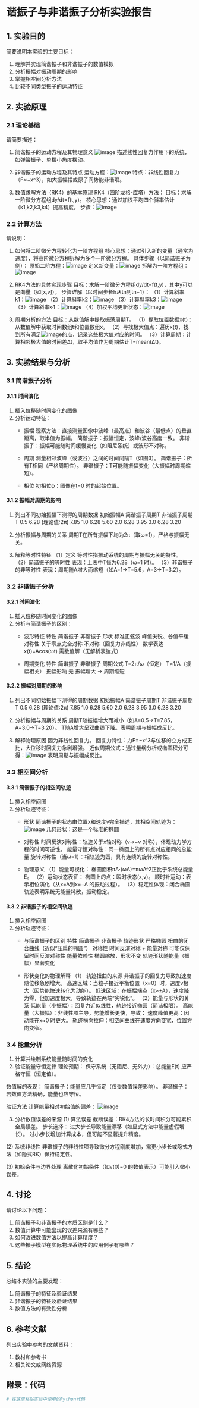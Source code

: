 # 谐振子与非谐振子分析实验报告

## 1. 实验目的

简要说明本实验的主要目标：
1. 理解并实现简谐振子和非谐振子的数值模拟
2. 分析振幅对振动周期的影响
3. 掌握相空间分析方法
4. 比较不同类型振子的运动特征

## 2. 实验原理

### 2.1 理论基础

请简要描述：
1. 简谐振子的运动方程及其物理意义
![image](https://github.com/user-attachments/assets/7c846efb-632d-4532-8e6d-46a6debda5cc)
描述线性回复力作用下的系统，如弹簧振子、单摆小角度摆动。

2. 非谐振子的运动方程及其特点
运动方程：![image](https://github.com/user-attachments/assets/a254ad36-cb02-4765-9f9b-4d5099969fdd)
特点：非线性回复力（F∝−x^3），如大振幅摆或原子间势能非谐项。

3. 数值求解方法（RK4）的基本原理
RK4（四阶龙格-库塔）方法：
目标：求解一阶微分方程组dy/dt=f(t,y)。
核心思想：通过加权平均四个斜率估计（k1,k2,k3,k4）提高精度。
步骤：![image](https://github.com/user-attachments/assets/87cf2c46-ad32-4d86-ad37-e7fd44ec5360)

### 2.2 计算方法

请说明：
1. 如何将二阶微分方程转化为一阶方程组
核心思想：通过引入新的变量（通常为速度），将高阶微分方程拆解为多个一阶微分方程。
具体步骤（以简谐振子为例）：
原始二阶方程：![image](https://github.com/user-attachments/assets/d159eb6e-dd36-4bd0-8236-110cd7ca2832)
定义新变量：![image](https://github.com/user-attachments/assets/9de3677b-c166-42de-a806-dd88b4559cad)
拆解为一阶方程组：![image](https://github.com/user-attachments/assets/bb6685f5-8a1e-4e83-9732-75a6c6a4028b)

2. RK4方法的具体实现步骤
目标：求解一阶微分方程组dy/dt=f(t,y)，其中y可以是向量（如[x,v]）。
步骤详解（以时间步长h从tn到tn+1）：
（1）计算斜率k1：![image](https://github.com/user-attachments/assets/a70c8520-ba63-4b0a-ad0c-536b8fb132e5)
（2）计算斜率k2：![image](https://github.com/user-attachments/assets/c8d14bda-ac9c-4868-a9a6-4ed214111b49)
（3）计算斜率k3：![image](https://github.com/user-attachments/assets/6e11762c-09bc-44a6-ac0f-f620cc07dd7e)
（3）计算斜率k4：![image](https://github.com/user-attachments/assets/ac3c3213-5586-48f6-96d6-ce2bf2a3a90f)
（4）加权平均更新状态：![image](https://github.com/user-attachments/assets/59761992-a55e-4f83-a341-613a6c43372a)

3. 周期分析的方法
目标：从数值解中提取振荡周期T。
（1）提取位置数据x(t)：从数值解中获取时间数组t和位置数组x。
（2）寻找极大值点：遍历x(t)，找到所有满足![image](https://github.com/user-attachments/assets/98077642-09b9-4a45-ae94-738ee7b55262)的点，记录这些极大值对应的时间。
（3）计算周期：计算相邻极大值的时间差Δt，取平均值作为周期估计T=mean(Δt)。

## 3. 实验结果与分析

### 3.1 简谐振子分析

#### 3.1.1 时间演化

1. 插入位移随时间变化的图像
2. 分析运动特征：
   - 振幅
   观察方法：直接测量图像中波峰（最高点）和波谷（最低点）的垂直距离，取半值为振幅。
   简谐振子：振幅恒定，波峰/波谷高度一致。
   非谐振子：振幅可能随时间缓慢变化（如阻尼系统）或波形不对称。

   - 周期
   测量相邻波峰（或波谷）之间的时间间隔T（如图3）。
   简谐振子：所有T相同（严格周期性）。
   非谐振子：T可能随振幅变化（大振幅时周期缩短）。

   - 相位
   初相位ϕ：图像在t=0 时的起始位置。

#### 3.1.2 振幅对周期的影响

1. 列出不同初始振幅下测得的周期数据
初始振幅A	       简谐振子周期T	       非谐振子周期T
0.5	          6.28 (理论值:2π)	     7.85
1.0	          6.28	                 5.60
2.0	          6.28                  3.95
3.0	          6.28	                 3.20

2. 分析振幅与周期的关系
周期T在所有振幅下均为2π（取ω=1），严格与振幅无关。

3. 解释等时性特征
（1）定义
等时性指振动系统的周期与振幅无关的特性。
（2）简谐振子的等时性
表现：上表中T恒为6.28（ω=1 时）。
（3）非谐振子的非等时性
表现：周期随A增大而缩短（如A=1→T=5.6，A=3→T=3.2）。

### 3.2 非谐振子分析

#### 3.2.1 时间演化

1. 插入位移随时间变化的图像
2. 分析与简谐振子的区别：
   - 波形特征
   特性	           简谐振子	           非谐振子
   形状	           标准正弦波	           峰值尖锐、谷值平缓
   对称性	           关于零点完全对称	     不对称（回复力非线性）
   数学表达	         x(t)=Acos(ωt)	     需数值解（无解析表达式）

   - 周期变化
   特性	        简谐振子	        非谐振子
   周期公式	     T=2π/ω（恒定）     T∝1/A（振幅相关）
   振幅影响	     无	               振幅增大 → 周期缩短

#### 3.2.2 振幅对周期的影响

1. 列出不同初始振幅下测得的周期数据
初始振幅A	       简谐振子周期T	       非谐振子周期T
0.5	          6.28 (理论值:2π)	     7.85
1.0	          6.28	                 5.60
2.0	          6.28                  3.95
3.0	          6.28	                 3.20

2. 分析振幅与周期的关系
周期T随振幅增大而减小（如A=0.5→T=7.85，A=3.0→T=3.20）。
T随A增大呈双曲线下降。表明周期与振幅成反比。

3. 解释物理原因
因为非线性回复力。
回复力特性：力F=−x^3与位移的立方成正比，大位移时回复力急剧增强。
近似周期公式：通过量纲分析或椭圆积分可得：![image](https://github.com/user-attachments/assets/719409c6-d8b9-4bb9-a837-5d2eb334a0b5)
表明周期与振幅成反比。

### 3.3 相空间分析

#### 3.3.1 简谐振子的相空间轨迹

1. 插入相空间图
2. 分析轨迹特征：
   - 形状
   简谐振子的状态由位置x和速度v完全描述，其相空间轨迹为：
   ![image](https://github.com/user-attachments/assets/bc6f0a39-dba6-417b-adaa-d8fb8c07a617)
   几何形状：这是一个标准的椭圆

   - 对称性
   时间反演对称性：轨迹关于x轴对称（v→−v 对称），体现动力学方程的时间可逆性。
   能量守恒对称性：同一椭圆上的所有点对应相同的总能量 
   旋转对称性（当ω=1）：相轨迹为圆，具有连续的旋转对称性。

   - 物理意义
   （1）能量可视化：
   椭圆面积πA⋅(ωA)=πωA^2正比于系统总能量E。
   （2）运动状态表征：
   椭圆上的点：瞬时状态(x,v)。
   顺时针运动：表示相位演化（从x=A到x=−A 的振动过程）。
   （3）稳定性体现：闭合椭圆轨迹表明系统无能量耗散，振动稳定。

#### 3.3.2 非谐振子的相空间轨迹

1. 插入相空间图
2. 分析轨迹特征：
   - 与简谐振子的区别
   特性	           简谐振子	            非谐振子
   轨迹形状	        严格椭圆	            扭曲的闭合曲线（近似“压扁的椭圆”）
   对称性	           时间反演对称 + 能量对称	可能仅保留时间反演对称性
   能量依赖性	     椭圆缩放，形状不变	   轨迹形状随能量（振幅）显著变化

   - 形状变化的物理解释
   （1） 轨迹扭曲的来源
   非谐振子的回复力导致加速度随位移急剧增大。
   高速区域：当粒子接近平衡位置（x≈0）时，速度v极大（因势能快速转化为动能）。
   低速区域：在振幅端点（x≈±A），速度降为零，但加速度极大，导致轨迹在两端“尖锐化”。
   （2）能量与形状的关系
   低能量（小振幅）：回复力近似线性，轨迹接近椭圆（简谐极限）。
   高能量（大振幅）：非线性项主导，势能增长更快，导致：
   速度峰值更高：因动能在x≈0 时更大。
   轨迹横向拉伸：相空间曲线在速度方向变宽，位置方向变窄。

### 3.4 能量分析

1. 计算并绘制系统能量随时间的变化
2. 验证能量守恒定律
理论预期：
保守系统（无阻尼、无外力）：总能量E(t) 应严格守恒（恒定值）。

数值解的表现：
简谐振子：能量应几乎恒定（仅受数值误差影响）。
非谐振子：若数值方法精确，能量也应守恒。

验证方法
计算能量相对初始值的偏差：
![image](https://github.com/user-attachments/assets/2d9320b2-7c66-4514-8050-ccc2ad502a07)

3. 分析数值误差的来源
(1) 算法误差
截断误差：RK4方法的长时间积分可能累积全局误差。
步长选择：
过大步长导致能量漂移（如显式方法中能量虚假增长）。
过小步长增加计算成本，但可能不显著提升精度。

(2) 系统非线性
非谐振子的非线性项导致微分方程刚度增加，需更小步长或隐式方法（如隐式RK）保持稳定性。

(3) 初始条件与边界处理
离散化初始条件（如v(0)=0 的数值表示）可能引入微小误差。

## 4. 讨论

请讨论以下问题：

1. 简谐振子和非谐振子的本质区别是什么？
2. 数值计算中可能出现的误差来源有哪些？
3. 如何改进数值方法以提高计算精度？
4. 这些振子模型在实际物理系统中的应用例子有哪些？

## 5. 结论

总结本实验的主要发现：
1. 简谐振子的特征及验证结果
2. 非谐振子的特征及验证结果
3. 数值方法的有效性分析

## 6. 参考文献

列出实验中参考的文献资料：
1. 教材和参考书
2. 相关论文或网络资源

## 附录：代码

```python
# 在这里粘贴实验中使用的Python代码
```   
